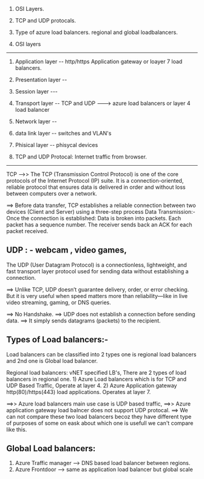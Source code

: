 1) OSI Layers.
2) TCP and UDP protocals.
3) Type of azure load balancers. regional and global loadbalancers.

1) OSI layers
---------------
1) Application layer  -- http/https Application gateway or loayer 7 load balancers.
2) Presentation layer --
3) Session layer      --- 
4) Transport layer    -- TCP and UDP ---> azure load balancers or layer 4 load balancer
5) Network layer       --
6) data link layer     -- switches and VLAN's
7) Phisical layer      -- phisycal devices 

2) TCP and UDP Protocal:  Internet traffic from browser.
------------------------
TCP -->> The TCP (Transmission Control Protocol) is one of the core protocols of the Internet Protocol (IP) suite. It is a connection-oriented, reliable protocol that ensures data is delivered in order and without loss between computers over a network.

==> Before data transfer, TCP establishes a reliable connection between two devices (Client and Server) using a three-step process
Data Transmission:-
Once the connection is established:
Data is broken into packets.
Each packet has a sequence number.
The receiver sends back an ACK for each packet received.

UDP : -  webcam , video games, 
--------
The UDP (User Datagram Protocol) is a connectionless, lightweight, and fast transport layer protocol used for sending data without establishing a connection.

==> Unlike TCP, UDP doesn’t guarantee delivery, order, or error checking. But it is very useful when speed matters more than reliability—like in live video streaming, gaming, or DNS queries.

==> No Handshake.
==> UDP does not establish a connection before sending data.
==> It simply sends datagrams (packets) to the recipient.

Types of Load balancers:-
--------------------------
Load balancers can be classified into 2 types one is regional load balancers and 2nd one is Global load balancer.

Regional load balancers: vNET specified LB's, There are 2 types of load balancers in regional one.
       1) Azure Load balancers which is for TCP and UDP Based Traffic, Operate at layer 4.
       2) Azure Application gateway http(80)/https(443) load applications. Operates at layer 7.

==>> Azure load balancers main use case is UDP based traffic, 
==>> Azure application gateway load balncer does not support UDP protocal.
==>  We can not compare these two load balancers becoz they have different type of purposes of some on eask about which one is usefull we can't compare like this.



Global Load balancers:
----------------------
1) Azure Traffic manager --> DNS based load balancer between regions.
2) Azure Frontdoor  --> same as application load balancer but global scale

